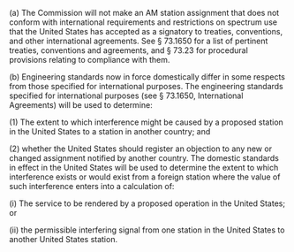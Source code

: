 (a) The Commission will not make an AM station assignment that does not conform with international requirements and restrictions on spectrum use that the United States has accepted as a signatory to treaties, conventions, and other international agreements. See § 73.1650 for a list of pertinent treaties, conventions and agreements, and § 73.23 for procedural provisions relating to compliance with them.

(b) Engineering standards now in force domestically differ in some respects from those specified for international purposes. The engineering standards specified for international purposes (see § 73.1650, International Agreements) will be used to determine:

(1) The extent to which interference might be caused by a proposed station in the United States to a station in another country; and

(2) whether the United States should register an objection to any new or changed assignment notified by another country. The domestic standards in effect in the United States will be used to determine the extent to which interference exists or would exist from a foreign station where the value of such interference enters into a calculation of:

(i) The service to be rendered by a proposed operation in the United States; or

(ii) the permissible interfering signal from one station in the United States to another United States station.

